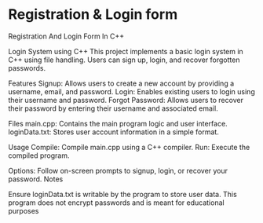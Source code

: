 # Registration & Login form
Registration And Login Form In C++ 

Login System using C++
This project implements a basic login system in C++ using file handling. Users can sign up, login, and recover forgotten passwords.

Features
Signup: Allows users to create a new account by providing a username, email, and password.
Login: Enables existing users to login using their username and password.
Forgot Password: Allows users to recover their password by entering their username and associated email.

Files
main.cpp: Contains the main program logic and user interface.
loginData.txt: Stores user account information in a simple format.

Usage
Compile: Compile main.cpp using a C++ compiler.
Run: Execute the compiled program.

Options: Follow on-screen prompts to signup, login, or recover your password.
Notes

Ensure loginData.txt is writable by the program to store user data.
This program does not encrypt passwords and is meant for educational purposes
